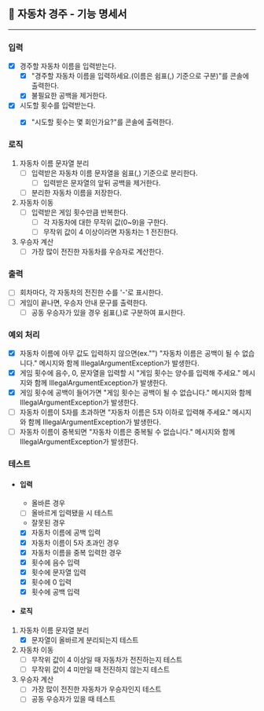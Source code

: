 ## 🚗 자동차 경주 - 기능 명세서
***
### **입력**
- [X] 경주할 자동차 이름을 입력받는다.
  - [X] "경주할 자동차 이름을 입력하세요.(이름은 쉼표(,) 기준으로 구분)"를 콘솔에 출력한다.
  - [X] 불필요한 공백을 제거한다.
- [X] 시도할 횟수를 입력받는다.
  - [X] "시도할 횟수는 몇 회인가요?"를 콘솔에 출력한다.


### **로직**
1. 자동차 이름 문자열 분리
   - [ ] 입력받은 자동차 이름 문자열을 쉼표(,) 기준으로 분리한다.
     - [ ] 입력받은 문자열의 앞뒤 공백을 제거한다.
   - [ ] 분리한 자동차 이름을 저장한다.

2. 자동차 이동
   - [ ] 입력받은 게임 횟수만큼 반복한다.
     - [ ] 각 자동차에 대한 무작위 값(0~9)을 구한다.
     - [ ] 무작위 값이 4 이상이라면 자동차는 1 전진한다.

3. 우승자 계산
   - [ ] 가장 많이 전진한 자동차를 우승자로 계산한다.

### **출력**
- [ ] 회차마다, 각 자동차의 전진한 수를 '-'로 표시한다.
- [ ] 게임이 끝나면, 우승자 안내 문구를 출력한다.
  - [ ] 공동 우승자가 있을 경우 쉼표(,)로 구분하여 표시한다.

### **예외 처리**
- [X] 자동차 이름에 아무 값도 입력하지 않으면(ex."") "자동차 이름은 공백이 될 수 없습니다." 메시지와 함께 IllegalArgumentException가 발생한다.
- [X] 게임 횟수에 음수, 0, 문자열을 입력할 시 "게임 횟수는 양수를 입력해 주세요." 메시지와 함께 IllegalArgumentException가 발생한다.
- [X] 게임 횟수에 공백이 들어가면 "게임 횟수는 공백이 될 수 없습니다." 메시지와 함께 IllegalArgumentException가 발생한다.
- [ ] 자동차 이름이 5자를 초과하면 "자동차 이름은 5자 이하로 입력해 주세요." 메시지와 함께 IllegalArgumentException가 발생한다.
- [ ] 자동차 이름이 중복되면 "자동차 이름은 중복될 수 없습니다." 메시지와 함께 IllegalArgumentException가 발생한다.

### **테스트**
- #### 입력
  - 올바른 경우
  - [ ] 올바르게 입력됐을 시 테스트
  - 잘못된 경우
  - [X] 자동차 이름에 공백 입력
  - [X] 자동차 이름이 5자 초과인 경우
  - [X] 자동차 이름을 중복 입력한 경우
  - [X] 횟수에 음수 입력
  - [X] 횟수에 문자열 입력
  - [X] 횟수에 0 입력
  - [X] 횟수에 공백 입력

- #### 로직
1. 자동차 이름 문자열 분리
   - [X]  문자열이 올바르게 분리되는지 테스트
2. 자동차 이동
   - [ ] 무작위 값이 4 이상일 때 자동차가 전진하는지 테스트
   - [ ] 무작위 값이 4 미만일 때 전진하지 않는지 테스트
3. 우승자 계산
   - [ ] 가장 많이 전진한 자동차가 우승자인지 테스트
   - [ ] 공동 우승자가 있을 때 테스트

